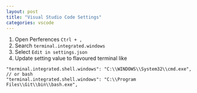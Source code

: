 ```yaml
---
layout: post
title: "Visual Studio Code Settings"
categories: vscode
---
```


1. Open Perferences `Ctrl + ,`
2. Search `terminal.integrated.windows`
3. Select `Edit in settings.json`
4. Update setting value to flavoured terminal like
```
"terminal.integrated.shell.windows": "C:\\WINDOWS\\System32\\cmd.exe",
// or bash
"terminal.integrated.shell.windows": "C:\\Program Files\\Git\\bin\\bash.exe",
```
